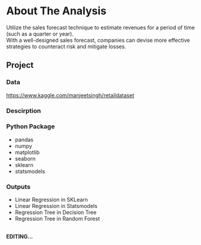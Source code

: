 # About The Analysis
Utilize the sales forecast technique to estimate revenues for a period of time (such as a quarter or year).<br>
With a well-designed sales forecast, companies can devise more effective strategies to counteract risk and mitigate losses.

## Project
### Data
https://www.kaggle.com/manjeetsingh/retaildataset

### Descirption


### Python Package
* pandas
* numpy
* matplotlib
* seaborn
* sklearn
* statsmodels

### Outputs
* Linear Regression in SKLearn
* Linear Regression in Statsmodels
* Regression Tree in Decision Tree
* Regression Tree in Random Forest
<br>
<strong>EDITING...</strong>
